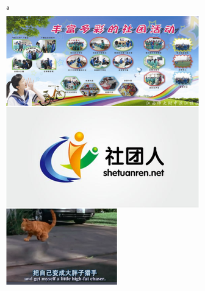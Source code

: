 a

![image](https://github.com/liuhuayu/p/blob/main/i/a.jpg)
![image](https://github.com/liuhuayu/p/raw/main/i/b.jpg)
![a](i/m.png)